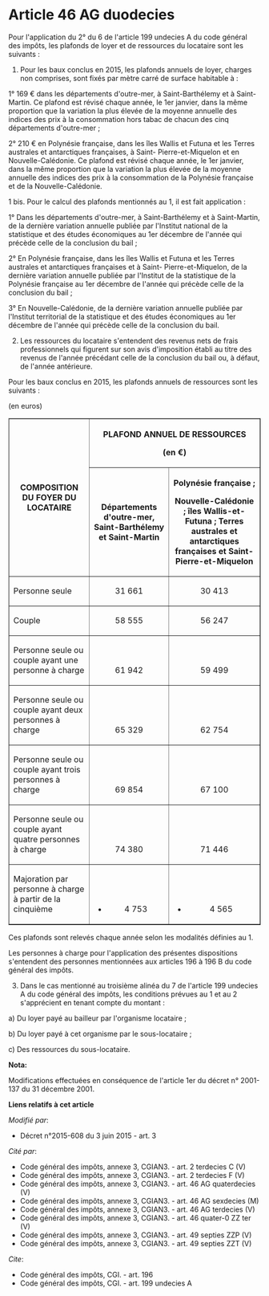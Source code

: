 # Article 46 AG duodecies

Pour l'application du 2° du 6 de l'article 199 undecies A du code général des impôts, les plafonds de loyer et de ressources
du locataire sont les suivants : 

1. Pour les baux conclus en 2015, les plafonds annuels de loyer, charges non comprises, sont fixés par mètre carré de surface
habitable à : 

1° 169 € dans les départements d'outre-mer, à Saint-Barthélemy et à Saint-Martin. Ce plafond est révisé chaque année, le 1er
janvier, dans la même proportion que la variation la plus élevée de la moyenne annuelle des indices des prix à la
consommation hors tabac de chacun des cinq départements d'outre-mer ; 

2° 210 € en Polynésie française, dans les îles Wallis et Futuna et les Terres australes et antarctiques françaises, à Saint-
Pierre-et-Miquelon et en Nouvelle-Calédonie. Ce plafond est révisé chaque année, le 1er janvier, dans la même proportion que
la variation la plus élevée de la moyenne annuelle des indices des prix à la consommation de la Polynésie française et de la
Nouvelle-Calédonie. 

1 bis. Pour le calcul des plafonds mentionnés au 1, il est fait application : 

1° Dans les départements d'outre-mer, à Saint-Barthélemy et à Saint-Martin, de la dernière variation annuelle publiée par
l'Institut national de la statistique et des études économiques au 1er décembre de l'année qui précède celle de la conclusion
du bail ; 

2° En Polynésie française, dans les îles Wallis et Futuna et les Terres australes et antarctiques françaises et à Saint-
Pierre-et-Miquelon, de la dernière variation annuelle publiée par l'Institut de la statistique de la Polynésie française au
1er décembre de l'année qui précède celle de la conclusion du bail ; 

3° En Nouvelle-Calédonie, de la dernière variation annuelle publiée par l'Institut territorial de la statistique et des
études économiques au 1er décembre de l'année qui précède celle de la conclusion du bail. 

2. Les ressources du locataire s'entendent des revenus nets de frais professionnels qui figurent sur son avis d'imposition
établi au titre des revenus de l'année précédant celle de la conclusion du bail ou, à défaut, de l'année antérieure. 

Pour les baux conclus en 2015, les plafonds annuels de ressources sont les suivants : 

(en euros) 

<table border="1">
    <tbody>
      <tr>
        <th rowspan="2">COMPOSITION DU FOYER DU LOCATAIRE 

</th>
        <th colspan="2">

PLAFOND ANNUEL DE RESSOURCES 

(en €) 

</th>
      </tr>
      <tr>
        <th>

Départements d'outre-mer, Saint-Barthélemy et Saint-Martin 

</th>
        <th>

Polynésie française ; 

Nouvelle-Calédonie ; îles Wallis-et-Futuna ; Terres australes et antarctiques françaises et Saint-Pierre-et-Miquelon 

</th>
      </tr>
      <tr>
        <td>

Personne seule 

</td>
        <td align="center" valign="bottom">

31 661 

</td>
        <td align="center" valign="bottom">

30 413 

</td>
      </tr>
      <tr>
        <td>

Couple 

</td>
        <td align="center" valign="bottom">

58 555 

</td>
        <td align="center" valign="bottom">

56 247 

</td>
      </tr>
      <tr>
        <td>

Personne seule ou couple ayant une personne à charge 

</td>
        <td valign="bottom" align="center">

61 942 

</td>
        <td valign="bottom" align="center">

59 499 

</td>
      </tr>
      <tr>
        <td>

Personne seule ou couple ayant deux personnes à charge 

</td>
        <td valign="bottom" align="center">

65 329 

</td>
        <td align="center" valign="bottom">

62 754 

</td>
      </tr>
      <tr>
        <td>

Personne seule ou couple ayant trois personnes à charge 

</td>
        <td align="center" valign="bottom">

69 854 

</td>
        <td align="center" valign="bottom">

67 100 

</td>
      </tr>
      <tr>
        <td>

Personne seule ou couple ayant quatre personnes à charge 

</td>
        <td align="center" valign="bottom">

74 380 

</td>
        <td valign="bottom" align="center">

71 446 

</td>
      </tr>
      <tr>
        <td>

Majoration par personne à charge à partir de la cinquième 

</td>
        <td valign="bottom" align="center">

+ 4 753 

</td>
        <td align="center" valign="bottom">

+ 4 565 

</td>
      </tr>
    </tbody>
  </table>

Ces plafonds sont relevés chaque année selon les modalités définies au 1. 

Les personnes à charge pour l'application des présentes dispositions s'entendent des personnes mentionnées aux articles 196 à
196 B du code général des impôts. 

3. Dans le cas mentionné au troisième alinéa du 7 de l'article 199 undecies A du code général des impôts, les conditions
prévues au 1 et au 2 s'apprécient en tenant compte du montant : 

a) Du loyer payé au bailleur par l'organisme locataire ; 

b) Du loyer payé à cet organisme par le sous-locataire ; 

c) Des ressources du sous-locataire.

**Nota:**

Modifications effectuées en conséquence de l'article 1er du décret n° 2001-137 du 31 décembre 2001.

**Liens relatifs à cet article**

_Modifié par_:

  - Décret n°2015-608 du 3 juin 2015 - art. 3

_Cité par_:

  - Code général des impôts, annexe 3, CGIAN3. - art. 2 terdecies C (V)
  - Code général des impôts, annexe 3, CGIAN3. - art. 2 terdecies F (V)
  - Code général des impôts, annexe 3, CGIAN3. - art. 46 AG quaterdecies (V)
  - Code général des impôts, annexe 3, CGIAN3. - art. 46 AG sexdecies (M)
  - Code général des impôts, annexe 3, CGIAN3. - art. 46 AG terdecies (V)
  - Code général des impôts, annexe 3, CGIAN3. - art. 46 quater-0 ZZ ter (V)
  - Code général des impôts, annexe 3, CGIAN3. - art. 49 septies ZZP (V)
  - Code général des impôts, annexe 3, CGIAN3. - art. 49 septies ZZT (V)

_Cite_:

  - Code général des impôts, CGI. - art. 196
  - Code général des impôts, CGI. - art. 199 undecies A
